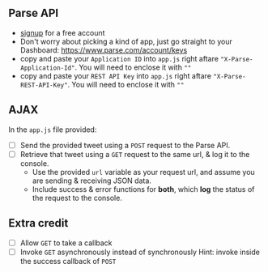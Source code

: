 ## Parse API

* [signup](https://parse.com/signup) for a free account
* Don't worry about picking a kind of app, just go straight to your Dashboard: https://www.parse.com/account/keys
* copy and paste your `Application ID` into `app.js` right aftare `"X-Parse-Application-Id"`. You will need to enclose it with `""`
* copy and paste your `REST API Key` into `app.js` right aftare `"X-Parse-REST-API-Key"`. You will need to enclose it with `""`

## AJAX
In the `app.js` file provided:
* [ ] Send the provided tweet using a `POST` request to the Parse API.
* [ ] Retrieve that tweet using a `GET` request to the same url, & log it to the console.
  * Use the provided `url` variable as your request url, and assume you are sending & receiving JSON data.
  * Include success & error functions for **both**, which **log** the status of the request to the console.

## Extra credit

* [ ] Allow `GET` to take a callback
* [ ] Invoke `GET` asynchronously instead of synchronously 
  Hint: invoke inside the success callback of `POST`
